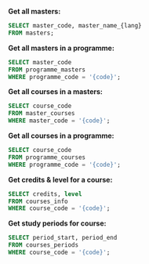 <!--
  ~ Copyright Andreas Bartilson & Pontus Salenbo 2023
  ~
  ~ This program is free software: you can redistribute it and/or modify
  ~ it under the terms of the GNU General Public License as published by
  ~ the Free Software Foundation, either version 3 of the License, or
  ~ (at your option) any later version. See the included LICENSE file for
  ~ the full text of the GNU General Public License.
-->

__Get all masters:__

```SQL
SELECT master_code, master_name_{lang}
FROM masters;
```

__Get all masters in a programme:__

```SQL
SELECT master_code
FROM programme_masters
WHERE programme_code = '{code}';
```

__Get all courses in a masters:__

```SQL
SELECT course_code
FROM master_courses
WHERE master_code = '{code}';
```

__Get all courses in a programme:__

```SQL
SELECT course_code
FROM programme_courses
WHERE programme_code = '{code}';
```

__Get credits & level for a course:__

```SQL
SELECT credits, level
FROM courses_info
WHERE course_code = '{code}';
```

__Get study periods for course:__

```SQL
SELECT period_start, period_end
FROM courses_periods
WHERE course_code = '{code}';
```
